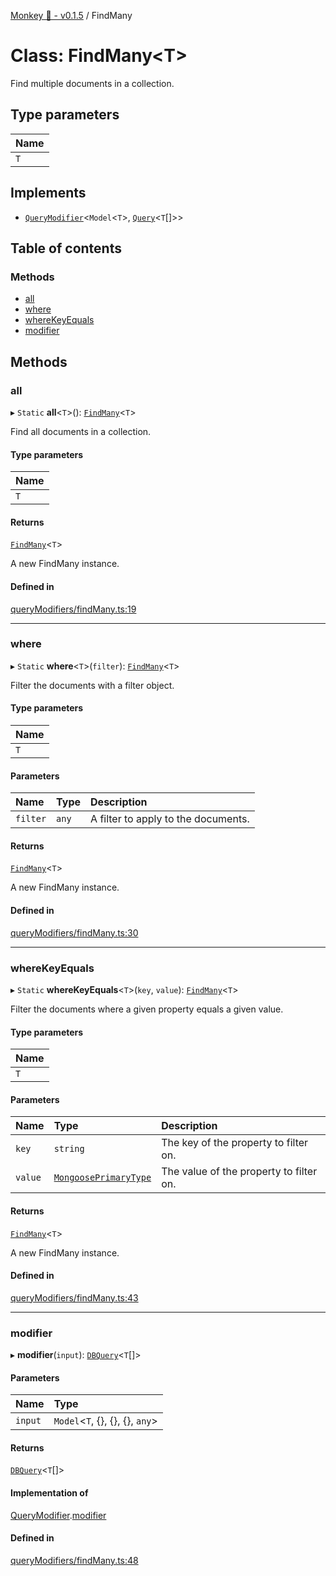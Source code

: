 [Monkey 🐒 - v0.1.5](../README.md) / FindMany

# Class: FindMany<T\>

Find multiple documents in a collection.

## Type parameters

| Name |
| :------ |
| `T` |

## Implements

- [`QueryModifier`](../interfaces/QueryModifier.md)<`Model`<`T`\>, [`Query`](../interfaces/Query.md)<`T`[]\>\>

## Table of contents

### Methods

- [all](FindMany.md#all)
- [where](FindMany.md#where)
- [whereKeyEquals](FindMany.md#wherekeyequals)
- [modifier](FindMany.md#modifier)

## Methods

### all

▸ `Static` **all**<`T`\>(): [`FindMany`](FindMany.md)<`T`\>

Find all documents in a collection.

#### Type parameters

| Name |
| :------ |
| `T` |

#### Returns

[`FindMany`](FindMany.md)<`T`\>

A new FindMany instance.

#### Defined in

[queryModifiers/findMany.ts:19](https://github.com/bpisano/monkey/blob/9279d43/src/queryModifiers/findMany.ts#L19)

___

### where

▸ `Static` **where**<`T`\>(`filter`): [`FindMany`](FindMany.md)<`T`\>

Filter the documents with a filter object.

#### Type parameters

| Name |
| :------ |
| `T` |

#### Parameters

| Name | Type | Description |
| :------ | :------ | :------ |
| `filter` | `any` | A filter to apply to the documents. |

#### Returns

[`FindMany`](FindMany.md)<`T`\>

A new FindMany instance.

#### Defined in

[queryModifiers/findMany.ts:30](https://github.com/bpisano/monkey/blob/9279d43/src/queryModifiers/findMany.ts#L30)

___

### whereKeyEquals

▸ `Static` **whereKeyEquals**<`T`\>(`key`, `value`): [`FindMany`](FindMany.md)<`T`\>

Filter the documents where a given property equals a given value.

#### Type parameters

| Name |
| :------ |
| `T` |

#### Parameters

| Name | Type | Description |
| :------ | :------ | :------ |
| `key` | `string` | The key of the property to filter on. |
| `value` | [`MongoosePrimaryType`](../README.md#mongooseprimarytype) | The value of the property to filter on. |

#### Returns

[`FindMany`](FindMany.md)<`T`\>

A new FindMany instance.

#### Defined in

[queryModifiers/findMany.ts:43](https://github.com/bpisano/monkey/blob/9279d43/src/queryModifiers/findMany.ts#L43)

___

### modifier

▸ **modifier**(`input`): [`DBQuery`](DBQuery.md)<`T`[]\>

#### Parameters

| Name | Type |
| :------ | :------ |
| `input` | `Model`<`T`, {}, {}, {}, `any`\> |

#### Returns

[`DBQuery`](DBQuery.md)<`T`[]\>

#### Implementation of

[QueryModifier](../interfaces/QueryModifier.md).[modifier](../interfaces/QueryModifier.md#modifier)

#### Defined in

[queryModifiers/findMany.ts:48](https://github.com/bpisano/monkey/blob/9279d43/src/queryModifiers/findMany.ts#L48)
